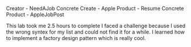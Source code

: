 Creator - NeedAJob
Concrete Create - Apple
Product - Resume
Concrete Product - AppleJobPost

This lab took me 2.5 hours to complete
I faced a challenge because I used the wrong syntex for my list and could not find it for a while.
I learned how to implement a factory design pattern which is really cool.
